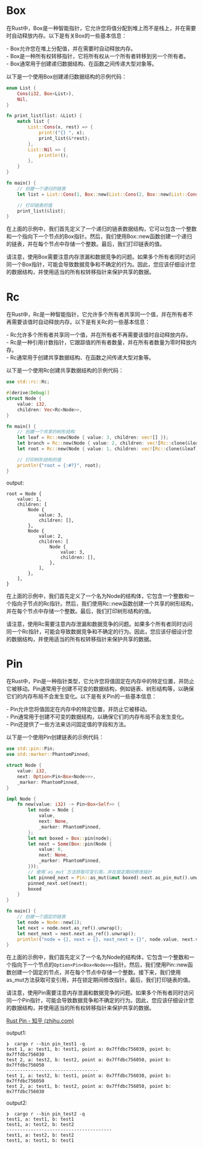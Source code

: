 # Box

在Rust中，Box是一种智能指针，它允许您将值分配到堆上而不是栈上，并在需要时自动释放内存。以下是有关Box的一些基本信息：  
  
- Box允许您在堆上分配值，并在需要时自动释放内存。  
- Box是一种所有权转移指针，它将所有权从一个所有者转移到另一个所有者。  
- Box通常用于创建递归数据结构、在函数之间传递大型对象等。  
  
以下是一个使用Box创建递归数据结构的示例代码：
```rust
enum List {
    Cons(i32, Box<List>),
    Nil,
}

fn print_list(list: &List) {
    match list {
        List::Cons(x, rest) => {
            print!("{} ", x);
            print_list(&*rest);
        },
        List::Nil => {
            println!();
        },
    }
}

fn main() {
    // 创建一个递归的链表
    let list = List::Cons(1, Box::new(List::Cons(2, Box::new(List::Cons(3, Box::new(List::Nil))))));

    // 打印链表的值
    print_list(&list);
}
```

在上面的示例中，我们首先定义了一个递归的链表数据结构，它可以包含一个整数和一个指向下一个节点的Box指针。然后，我们使用Box::new函数创建一个递归的链表，并在每个节点中存储一个整数。最后，我们打印链表的值。  
  
请注意，使用Box需要注意内存泄漏和数据竞争的问题。如果多个所有者同时访问同一个Box指针，可能会导致数据竞争和不确定的行为。因此，您应该仔细设计您的数据结构，并使用适当的所有权转移指针来保护共享的数据。

# Rc

在Rust中，Rc是一种智能指针，它允许多个所有者共享同一个值，并在所有者不再需要该值时自动释放内存。以下是有关Rc的一些基本信息：  
  
- Rc允许多个所有者共享同一个值，并在所有者不再需要该值时自动释放内存。  
- Rc是一种引用计数指针，它跟踪值的所有者数量，并在所有者数量为零时释放内存。  
- Rc通常用于创建共享数据结构、在函数之间传递大型对象等。  
  
以下是一个使用Rc创建共享数据结构的示例代码：
```rust
use std::rc::Rc;

#[derive(Debug)]
struct Node {
    value: i32,
    children: Vec<Rc<Node>>,
}

fn main() {
    // 创建一个共享的树形结构
    let leaf = Rc::new(Node { value: 3, children: vec![] });
    let branch = Rc::new(Node { value: 2, children: vec![Rc::clone(&leaf)] });
    let root = Rc::new(Node { value: 1, children: vec![Rc::clone(&leaf), Rc::clone(&branch)] });

    // 打印树形结构的值
    println!("root = {:#?}", root);
}
```

output:
```
root = Node {
    value: 1,
    children: [
        Node {
            value: 3,
            children: [],
        },
        Node {
            value: 2,
            children: [
                Node {
                    value: 3,
                    children: [],
                },
            ],
        },
    ],
}
```
在上面的示例中，我们首先定义了一个名为Node的结构体，它包含一个整数和一个指向子节点的Rc指针。然后，我们使用Rc::new函数创建一个共享的树形结构，并在每个节点中存储一个整数。最后，我们打印树形结构的值。  
  
请注意，使用Rc需要注意内存泄漏和数据竞争的问题。如果多个所有者同时访问同一个Rc指针，可能会导致数据竞争和不确定的行为。因此，您应该仔细设计您的数据结构，并使用适当的所有权转移指针来保护共享的数据。

# Pin
在Rust中，Pin是一种指针类型，它允许您将值固定在内存中的特定位置，并防止它被移动。Pin通常用于创建不可变的数据结构，例如链表、树形结构等，以确保它们的内存布局不会发生变化。以下是有关Pin的一些基本信息：  
  
- Pin允许您将值固定在内存中的特定位置，并防止它被移动。  
- Pin通常用于创建不可变的数据结构，以确保它们的内存布局不会发生变化。  
- Pin还提供了一些方法来访问固定值的字段和方法。  
  
以下是一个使用Pin创建链表的示例代码：
```rust
use std::pin::Pin;
use std::marker::PhantomPinned;

struct Node {
    value: i32,
    next: Option<Pin<Box<Node>>>,
    _marker: PhantomPinned,
}

impl Node {
    fn new(value: i32) -> Pin<Box<Self>> {
        let node = Node {
            value,
            next: None,
            _marker: PhantomPinned,
        };
        let mut boxed = Box::pin(node);
        let next = Some(Box::pin(Node {
            value: 0,
            next: None,
            _marker: PhantomPinned,
        }));
        // 使用`as_mut`方法获取可变引用，并在锁定期间修改指针
        let pinned_next = Pin::as_mut(&mut boxed).next.as_pin_mut().unwrap();
        pinned_next.set(next);
        boxed
    }
}

fn main() {
    // 创建一个固定的链表
    let node = Node::new(1);
    let next = node.next.as_ref().unwrap();
    let next_next = next.next.as_ref().unwrap();
    println!("node = {}, next = {}, next_next = {}", node.value, next.value, next_next.value);
}
```

在上面的示例中，我们首先定义了一个名为Node的结构体，它包含一个整数和一个指向下一个节点的`Option<Pin<Box<Node>>>`指针。然后，我们使用Pin::new函数创建一个固定的节点，并在每个节点中存储一个整数。接下来，我们使用as_mut方法获取可变引用，并在锁定期间修改指针。最后，我们打印链表的值。  
  
请注意，使用Pin需要注意内存泄漏和数据竞争的问题。如果多个所有者同时访问同一个Pin指针，可能会导致数据竞争和不确定的行为。因此，您应该仔细设计您的数据结构，并使用适当的所有权转移指针来保护共享的数据。

[Rust Pin - 知乎 (zhihu.com)](https://zhuanlan.zhihu.com/p/584971746)

output1:
```
❯  cargo r --bin pin_test1 -q
test 1, a: test1, b: test1, point a: 0x7ffdbc756030, point b: 0x7ffdbc756030
test 2, a: test2, b: test2, point a: 0x7ffdbc756050, point b: 0x7ffdbc756050
----------------------------------
test 1, a: test2, b: test1, point a: 0x7ffdbc756030, point b: 0x7ffdbc756050
test 2, a: test1, b: test2, point a: 0x7ffdbc756050, point b: 0x7ffdbc756030
```

output2:
```
❯  cargo r --bin pin_test2 -q
test1, a: test1, b: test1
test1, a: test2, b: test2
---------------------------------------
test1, a: test2, b: test2
test1, a: test1, b: test1
```